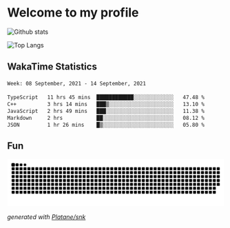 # Welcome to my profile

![Github stats](https://github-readme-stats.vercel.app/api?username=xinthose&show_icons=true&theme=radical&count_private=true)

![Top Langs](https://github-readme-stats.vercel.app/api/top-langs/?username=xinthose)

## WakaTime Statistics
<!--START_SECTION:waka-->
```text
Week: 08 September, 2021 - 14 September, 2021

TypeScript   11 hrs 45 mins  ████████████░░░░░░░░░░░░░   47.48 % 
C++          3 hrs 14 mins   ███▒░░░░░░░░░░░░░░░░░░░░░   13.10 % 
JavaScript   2 hrs 49 mins   ███░░░░░░░░░░░░░░░░░░░░░░   11.38 % 
Markdown     2 hrs           ██░░░░░░░░░░░░░░░░░░░░░░░   08.12 % 
JSON         1 hr 26 mins    █▒░░░░░░░░░░░░░░░░░░░░░░░   05.80 % 
```
<!--END_SECTION:waka-->

## Fun
![github contribution grid snake animation](https://raw.githubusercontent.com/xinthose/xinthose/output/github-contribution-grid-snake.svg)

_generated with [Platane/snk](https://github.com/Platane/snk)_
